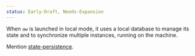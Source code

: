 ```yaml
---
status: Early-Draft, Needs-Expansion
---
```


When `aw` is launched in local mode, it uses a local database to manage its state and to synchronize multiple instances, running on the machine.

Mention [state-persistence](../docs/state-persistence.md).

